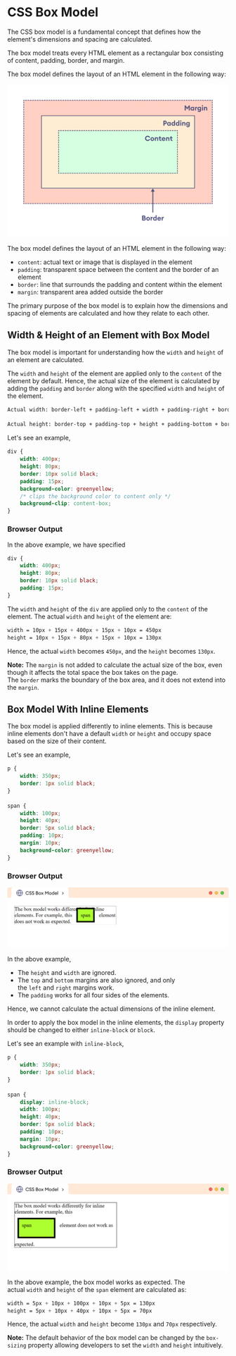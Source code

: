 # CSS Box Model

The CSS box model is a fundamental concept that defines how the element's dimensions and spacing are calculated.

The box model treats every HTML element as a rectangular box consisting of content, padding, border, and margin.

The box model defines the layout of an HTML element in the following way:

![css-box-sizing-layout.png](CSS%20Box%20Model%201b2aeacbb299818697d3c092fda06600/css-box-sizing-layout.png)

The box model defines the layout of an HTML element in the following way:

- `content`: actual text or image that is displayed in the element
- `padding`: transparent space between the content and the border of an element
- `border`: line that surrounds the padding and content within the element
- `margin`: transparent area added outside the border

The primary purpose of the box model is to explain how the dimensions and spacing of elements are calculated and how they relate to each other.

## Width & Height of an Element with Box Model

The box model is important for understanding how the `width` and `height` of an element are calculated.

The `width` and `height` of the element are applied only to the `content` of the element by default. Hence, the actual size of the element is calculated by adding the `padding` and `border` along with the specified `width` and `height` of the element.

```html
Actual width: border-left + padding-left + width + padding-right + border-right

Actual height: border-top + padding-top + height + padding-bottom + border-bottom
```

Let's see an example,

```css
div {
    width: 400px;
    height: 80px;
    border: 10px solid black;
    padding: 15px;
    background-color: greenyellow;
    /* clips the background color to content only */
    background-clip: content-box;
}
```

### Browser Output

In the above example, we have specified

```css
div {
    width: 400px;
    height: 80px;
    border: 10px solid black;
    padding: 15px;
}
```

The `width` and `height` of the `div` are applied only to the `content` of the element. The actual `width` and `height` of the element are:

```css
width = 10px + 15px + 400px + 15px + 10px = 450px
height = 10px + 15px + 80px + 15px + 10px = 130px
```

Hence, the actual `width` becomes `450px`, and the `height` becomes `130px`.

**Note:** The `margin` is not added to calculate the actual size of the box, even though it affects the total space the box takes on the page. The `border` marks the boundary of the box area, and it does not extend into the `margin`.

## Box Model With Inline Elements

The box model is applied differently to inline elements. This is because inline elements don't have a default `width` or `height` and occupy space based on the size of their content.

Let's see an example,

```css
p {
    width: 350px;
    border: 1px solid black;
}

span {
    width: 100px;
    height: 40px;
    border: 5px solid black;
    padding: 10px;
    margin: 10px;
    background-color: greenyellow;
}
```

### Browser Output

![css-box-model-inline-example-one.png](CSS%20Box%20Model%201b2aeacbb299818697d3c092fda06600/css-box-model-inline-example-one.png)

In the above example,

- The `height` and `width` are ignored.
- The `top` and `bottom` margins are also ignored, and only the `left` and `right` margins work.
- The `padding` works for all four sides of the elements.

Hence, we cannot calculate the actual dimensions of the inline element.

In order to apply the box model in the inline elements, the `display` property should be changed to either `inline-block` or `block`.

Let's see an example with `inline-block`,

```css
p {
    width: 350px;
    border: 1px solid black;
}

span {
    display: inline-block;
    width: 100px;
    height: 40px;
    border: 5px solid black;
    padding: 10px;
    margin: 10px;
    background-color: greenyellow;
}
```

### Browser Output

![css-box-model-inline-example-two.png](CSS%20Box%20Model%201b2aeacbb299818697d3c092fda06600/css-box-model-inline-example-two.png)

In the above example, the box model works as expected. The actual `width` and `height` of the `span` element are calculated as:

```css
width = 5px + 10px + 100px + 10px + 5px = 130px
height = 5px + 10px + 40px + 10px + 5px = 70px
```

Hence, the actual `width` and `height` become `130px` and `70px` respectively.

**Note:** The default behavior of the box model can be changed by the `box-sizing` property allowing developers to set the `width` and `height` intuitively.